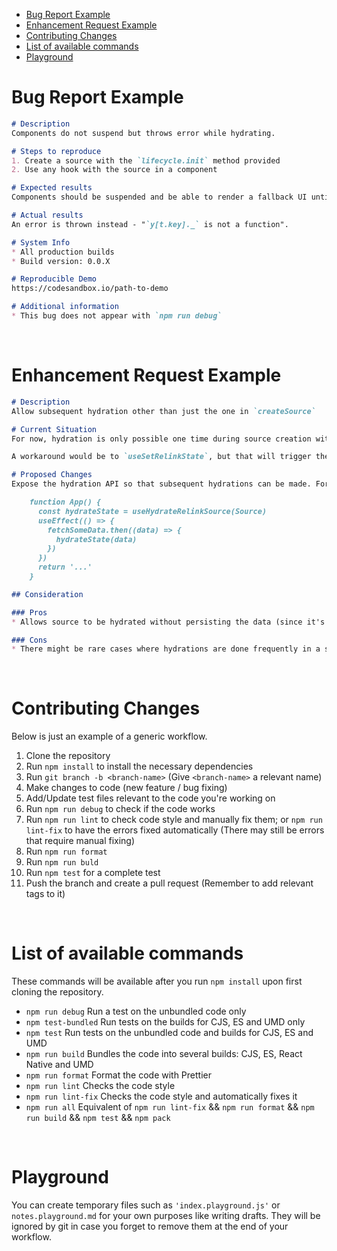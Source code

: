 - [Bug Report Example](#bug-report-example)
- [Enhancement Request Example](#enhancement-request-example)
- [Contributing Changes](#contributing-changes)
- [List of available commands](#list-of-available-commands)
- [Playground](#playground)

# Bug Report Example

```md
# Description
Components do not suspend but throws error while hydrating.

# Steps to reproduce
1. Create a source with the `lifecycle.init` method provided
2. Use any hook with the source in a component

# Expected results
Components should be suspended and be able to render a fallback UI until hydration is complete.

# Actual results
An error is thrown instead - "`y[t.key]._` is not a function".

# System Info
* All production builds
* Build version: 0.0.X

# Reproducible Demo
https://codesandbox.io/path-to-demo

# Additional information
* This bug does not appear with `npm run debug`
```

<br/>

# Enhancement Request Example

```md
# Description
Allow subsequent hydration other than just the one in `createSource`

# Current Situation
For now, hydration is only possible one time during source creation with the `createSource` method. In a system which users can logout to switch account, hydration does not take place anymore.

A workaround would be to `useSetRelinkState`, but that will trigger the `onPersist` event. This means fetching data from the server to set a state will result in an unnecessary network request, sending the very same data back to the server when there are no actual changes.

# Proposed Changes
Expose the hydration API so that subsequent hydrations can be made. For example, consider the code below:

    function App() {
      const hydrateState = useHydrateRelinkSource(Source)
      useEffect(() => {
        fetchSomeData.then((data) => {
          hydrateState(data)
        })
      })
      return '...'
    }

## Consideration

### Pros
* Allows source to be hydrated without persisting the data (since it's the same data)

### Cons
* There might be rare cases where hydrations are done frequently in a system and cause racing condition
```

<br/>

# Contributing Changes
Below is just an example of a generic workflow.

1. Clone the repository
2. Run `npm install` to install the necessary dependencies
3. Run `git branch -b <branch-name>` (Give `<branch-name>` a relevant name)
4. Make changes to code (new feature / bug fixing)
5. Add/Update test files relevant to the code you're working on
6. Run `npm run debug` to check if the code works
7. Run `npm run lint` to check code style and manually fix them; or `npm run lint-fix` to have the errors fixed automatically (There may still be errors that require manual fixing)
8. Run `npm run format`
9.  Run `npm run buld`
10. Run `npm test` for a complete test
11. Push the branch and create a pull request (Remember to add relevant tags to it)

<br/>

# List of available commands
These commands will be available after you run `npm install` upon first cloning the repository.

* `npm run debug` Run a test on the unbundled code only
* `npm test-bundled` Run tests on the builds for CJS, ES and UMD only
* `npm test` Run tests on the unbundled code and builds for CJS, ES and UMD
* `npm run build` Bundles the code into several builds: CJS, ES, React Native and UMD
* `npm run format` Format the code with Prettier
* `npm run lint` Checks the code style
* `npm run lint-fix` Checks the code style and automatically fixes it
* `npm run all` Equivalent of `npm run lint-fix` && `npm run format` && `npm run build` && `npm test` && `npm pack`

<br/>

# Playground
You can create temporary files such as `'index.playground.js'` or `notes.playground.md` for your own purposes like writing drafts. They will be ignored by git in case you forget to remove them at the end of your workflow.

<br/>
